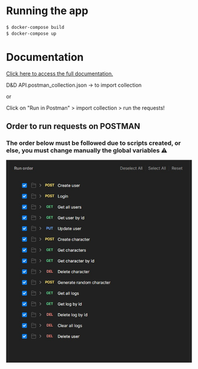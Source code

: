 # Running the app

```bash
$ docker-compose build
$ docker-compose up
```

# Documentation 
[Click here to access the full documentation.](https://documenter.getpostman.com/view/30334910/2sA3XWdycs) 

D&D API.postman_collection.json -> to import collection

or 

Click on "Run in Postman" > import collection > run the requests!

## Order to run requests on POSTMAN

### The order below must be followed due to scripts created, or else, you must change manually the global variables ⚠️

<img src="./public/requests-order.jpg">
